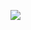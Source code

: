 

<p text-align="center">
  <img src="https://user-images.githubusercontent.com/62879859/190505462-8aab3862-0133-4236-b718-a36f4a719e6d.gif">
</p>
